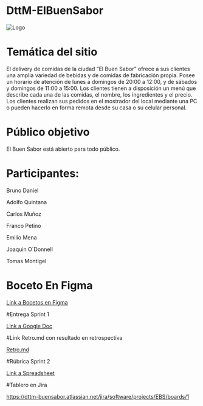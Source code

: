 # DttM-ElBuenSabor
![Logo](https://github.com/PLPBID/DttM-BuenSabor/assets/141865003/f3c6a953-22d5-4994-b9e0-78d166699b0a)


# Temática del sitio

El delivery de comidas de la ciudad “El Buen Sabor” ofrece a sus clientes una amplia variedad de bebidas y de comidas de fabricación propia. Posee un horario de atención de lunes a domingos de 20:00 a 12:00, y de sábados y domingos de 11:00 a 15:00. Los clientes tienen a disposición un menú que describe cada una de las comidas, el nombre, los ingredientes y el precio. Los clientes realizan sus pedidos en el mostrador del local mediante una PC o pueden hacerlo en forma remota desde su casa o su celular personal.

# Público objetivo

El Buen Sabor está abierto para todo público. 

# Participantes:

Bruno Daniel 

Adolfo Quintana

Carlos Muñoz

Franco Petino

Emilio Mena

Joaquin O´Donnell

Tomas Montigel

# Boceto En Figma

[Link a Bocetos en Figma](https://www.figma.com/file/qRzcubPdIwyINsvTYLIDXl/El-buen-sabor?type=design&t=oMBrsvTIsjQb9i5w-6)

#Entrega Sprint 1 

[Link a Google Doc](https://docs.google.com/document/d/1RiYOccFwYTDredh83sI5LZNP7Drwj-p7Nbk0ue-wvn8/edit?usp=sharing)

#Link Retro.md con resultado en retrospectiva

[Retro.md](https://my.echometerapp.com/r/UWVRAAOb4PU?sharingToken=57ad4fc5-0d44-4886-a37e-7a661c1a48dd&utm_source=webapp&utm_medium=copy_link&utm_campaign=retro_sidebar)

#Rúbrica Sprint 2

[Link a Spreadsheet](https://docs.google.com/spreadsheets/d/1TbeuPoD6aJ9ci57-pKJyCgvOpp3OxnW5/edit#gid=1527487941)

#Tablero en Jira

https://dttm-buensabor.atlassian.net/jira/software/projects/EBS/boards/1


